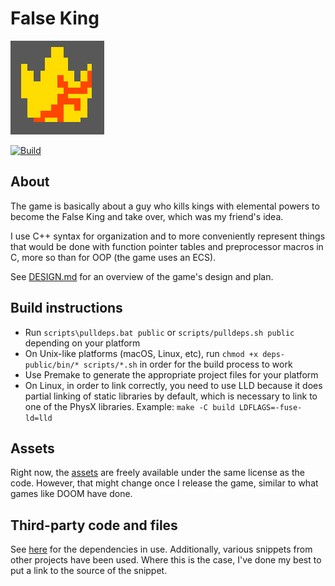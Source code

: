 # False King

![False King logo](build/windows/GdkAssets/Logo150x150.png)

[![Build](https://github.com/MobSlicer152/FalseKing/actions/workflows/build.yml/badge.svg)](https://github.com/MobSlicer152/FalseKing/actions/workflows/build.yml)

## About
The game is basically about a guy who kills kings with elemental powers to
become the False King and take over, which was my friend's idea.

I use C++ syntax for organization and to more conveniently represent things
that would be done with function pointer tables and preprocessor macros in C,
more so than for OOP (the game uses an ECS).

See [DESIGN.md]() for an overview of the game's design and plan.

## Build instructions
- Run `scripts\pulldeps.bat public` or `scripts/pulldeps.sh public` depending
  on your platform
- On Unix-like platforms (macOS, Linux, etc), run
  `chmod +x deps-public/bin/* scripts/*.sh` in order for the build process to
  work
- Use Premake to generate the appropriate project files for your platform
- On Linux, in order to link correctly, you need to use LLD because it does
 partial linking of static libraries by default, which is necessary to link
 to one of the PhysX libraries. Example: `make -C build LDFLAGS=-fuse-ld=lld`

## Assets
Right now, the [assets](https://git.randomcode.dev/mobslicer152/FalseKing-assets)
are freely available under the same license as the code. However, that might
change once I release the game, similar to what games like DOOM have done.

## Third-party code and files
See [here](https://git.randomcode.dev/mobslicer152/FalseKing-deps-public) for
the dependencies in use. Additionally, various snippets from other projects
have been used. Where this is the case, I've done my best to put a link to the
source of the snippet.

